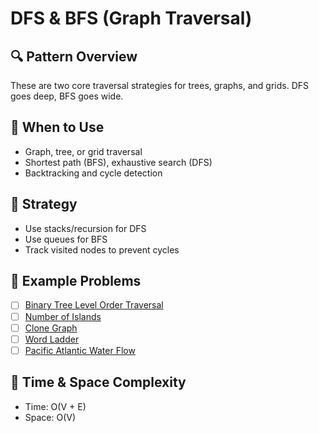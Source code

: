 # DFS & BFS (Graph Traversal)

## 🔍 Pattern Overview

These are two core traversal strategies for trees, graphs, and grids. DFS goes deep, BFS goes wide.

## 📘 When to Use

- Graph, tree, or grid traversal
- Shortest path (BFS), exhaustive search (DFS)
- Backtracking and cycle detection

## 🧠 Strategy

- Use stacks/recursion for DFS
- Use queues for BFS
- Track visited nodes to prevent cycles

## 📌 Example Problems

- [ ] [Binary Tree Level Order Traversal](https://leetcode.com/problems/binary-tree-level-order-traversal/)
- [ ] [Number of Islands](https://leetcode.com/problems/number-of-islands/)
- [ ] [Clone Graph](https://leetcode.com/problems/clone-graph/)
- [ ] [Word Ladder](https://leetcode.com/problems/word-ladder/)
- [ ] [Pacific Atlantic Water Flow](https://leetcode.com/problems/pacific-atlantic-water-flow/)

## 🧵 Time & Space Complexity

- Time: O(V + E)
- Space: O(V)
